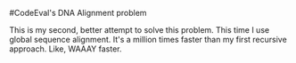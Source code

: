 #CodeEval's DNA Alignment problem

This is my second, better attempt to solve this problem.  This time I use global sequence alignment.
It's a million times faster than my first recursive approach.  Like, WAAAY faster.
